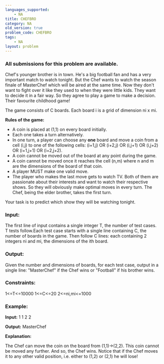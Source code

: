 ```yaml
---
languages_supported:
    - NA
title: CHEFBRO
category: NA
old_version: true
problem_code: CHEFBRO
tags:
    - NA
layout: problem
---
```

###  All submissions for this problem are available. 

Chef's younger brother is in town. He's a big football fan and has a very important match to watch tonight. But the Chef wants to watch the season finale of MasterChef which will be aired at the same time. Now they don't want to fight over it like they used to when they were little kids. They want to decide it in a fair way. So they agree to play a game to make a decision. Their favourite childhood game!

The game consists of C boards. Each board i is a grid of dimension ni x mi.

**Rules of the game:**

- A coin is placed at (1,1) on every board initially.
- Each one takes a turn alternatively.
- In one turn, a player can choose any **one** board and move a coin from a cell (i,j) to one of the following cells: (i+1,j) OR (i+2,j) OR (i,j+1) OR (i,j+2) OR (i+1,j+1) OR (i+2,j+2).
- A coin cannot be moved out of the board at any point during the game.
- A coin cannot be moved once it reaches the cell (n,m) where n and m are the dimensions of the board of that coin.
- A player MUST make one valid move.
- The player who makes the last move gets to watch TV.
Both of them are passionate about their interests and want to watch their respective shows. So they will obviously make optimal moves in every turn. The Chef, being the elder brother, takes the first turn.

Your task is to predict which show they will be watching tonight.

### Input:

The first line of input contains a single integer T, the number of test cases. T tests follow.Each test case starts with a single line containing C, the number of boards in the game. Then follow C lines: each containing 2 integers ni and mi, the dimensions of the ith board.

### Output:

Given the number and dimensions of boards, for each test case, output in a single line: "MasterChef" if the Chef wins or "Football" if his brother wins.

### Constraints:

1&lt;=T&lt;=10000
 1&lt;=C&lt;=20
 2&lt;=ni,mi&lt;=1000

### Example:

**Input:**
 1
 1
 2 2

 **Output:**
 MasterChef

 **Explanation:**

The Chef can move the coin on the board from (1,1)-&gt;(2,2). This coin cannot be moved any further. And so, the Chef wins. Notice that if the Chef moves it to any other valid position, i.e. either to (1,2) or (2,1) he will lose!
